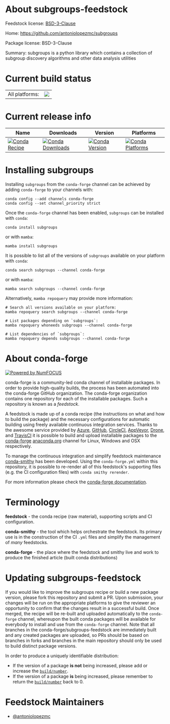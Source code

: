 About subgroups-feedstock
=========================

Feedstock license: [BSD-3-Clause](https://github.com/conda-forge/subgroups-feedstock/blob/main/LICENSE.txt)

Home: https://github.com/antoniolopezmc/subgroups

Package license: BSD-3-Clause

Summary: subgroups is a python library which contains a collection of subgroup discovery algorithms and other data analysis utilities

Current build status
====================


<table><tr><td>All platforms:</td>
    <td>
      <a href="https://dev.azure.com/conda-forge/feedstock-builds/_build/latest?definitionId=21954&branchName=main">
        <img src="https://dev.azure.com/conda-forge/feedstock-builds/_apis/build/status/subgroups-feedstock?branchName=main">
      </a>
    </td>
  </tr>
</table>

Current release info
====================

| Name | Downloads | Version | Platforms |
| --- | --- | --- | --- |
| [![Conda Recipe](https://img.shields.io/badge/recipe-subgroups-green.svg)](https://anaconda.org/conda-forge/subgroups) | [![Conda Downloads](https://img.shields.io/conda/dn/conda-forge/subgroups.svg)](https://anaconda.org/conda-forge/subgroups) | [![Conda Version](https://img.shields.io/conda/vn/conda-forge/subgroups.svg)](https://anaconda.org/conda-forge/subgroups) | [![Conda Platforms](https://img.shields.io/conda/pn/conda-forge/subgroups.svg)](https://anaconda.org/conda-forge/subgroups) |

Installing subgroups
====================

Installing `subgroups` from the `conda-forge` channel can be achieved by adding `conda-forge` to your channels with:

```
conda config --add channels conda-forge
conda config --set channel_priority strict
```

Once the `conda-forge` channel has been enabled, `subgroups` can be installed with `conda`:

```
conda install subgroups
```

or with `mamba`:

```
mamba install subgroups
```

It is possible to list all of the versions of `subgroups` available on your platform with `conda`:

```
conda search subgroups --channel conda-forge
```

or with `mamba`:

```
mamba search subgroups --channel conda-forge
```

Alternatively, `mamba repoquery` may provide more information:

```
# Search all versions available on your platform:
mamba repoquery search subgroups --channel conda-forge

# List packages depending on `subgroups`:
mamba repoquery whoneeds subgroups --channel conda-forge

# List dependencies of `subgroups`:
mamba repoquery depends subgroups --channel conda-forge
```


About conda-forge
=================

[![Powered by
NumFOCUS](https://img.shields.io/badge/powered%20by-NumFOCUS-orange.svg?style=flat&colorA=E1523D&colorB=007D8A)](https://numfocus.org)

conda-forge is a community-led conda channel of installable packages.
In order to provide high-quality builds, the process has been automated into the
conda-forge GitHub organization. The conda-forge organization contains one repository
for each of the installable packages. Such a repository is known as a *feedstock*.

A feedstock is made up of a conda recipe (the instructions on what and how to build
the package) and the necessary configurations for automatic building using freely
available continuous integration services. Thanks to the awesome service provided by
[Azure](https://azure.microsoft.com/en-us/services/devops/), [GitHub](https://github.com/),
[CircleCI](https://circleci.com/), [AppVeyor](https://www.appveyor.com/),
[Drone](https://cloud.drone.io/welcome), and [TravisCI](https://travis-ci.com/)
it is possible to build and upload installable packages to the
[conda-forge](https://anaconda.org/conda-forge) [anaconda.org](https://anaconda.org/)
channel for Linux, Windows and OSX respectively.

To manage the continuous integration and simplify feedstock maintenance
[conda-smithy](https://github.com/conda-forge/conda-smithy) has been developed.
Using the ``conda-forge.yml`` within this repository, it is possible to re-render all of
this feedstock's supporting files (e.g. the CI configuration files) with ``conda smithy rerender``.

For more information please check the [conda-forge documentation](https://conda-forge.org/docs/).

Terminology
===========

**feedstock** - the conda recipe (raw material), supporting scripts and CI configuration.

**conda-smithy** - the tool which helps orchestrate the feedstock.
                   Its primary use is in the construction of the CI ``.yml`` files
                   and simplify the management of *many* feedstocks.

**conda-forge** - the place where the feedstock and smithy live and work to
                  produce the finished article (built conda distributions)


Updating subgroups-feedstock
============================

If you would like to improve the subgroups recipe or build a new
package version, please fork this repository and submit a PR. Upon submission,
your changes will be run on the appropriate platforms to give the reviewer an
opportunity to confirm that the changes result in a successful build. Once
merged, the recipe will be re-built and uploaded automatically to the
`conda-forge` channel, whereupon the built conda packages will be available for
everybody to install and use from the `conda-forge` channel.
Note that all branches in the conda-forge/subgroups-feedstock are
immediately built and any created packages are uploaded, so PRs should be based
on branches in forks and branches in the main repository should only be used to
build distinct package versions.

In order to produce a uniquely identifiable distribution:
 * If the version of a package **is not** being increased, please add or increase
   the [``build/number``](https://docs.conda.io/projects/conda-build/en/latest/resources/define-metadata.html#build-number-and-string).
 * If the version of a package **is** being increased, please remember to return
   the [``build/number``](https://docs.conda.io/projects/conda-build/en/latest/resources/define-metadata.html#build-number-and-string)
   back to 0.

Feedstock Maintainers
=====================

* [@antoniolopezmc](https://github.com/antoniolopezmc/)

